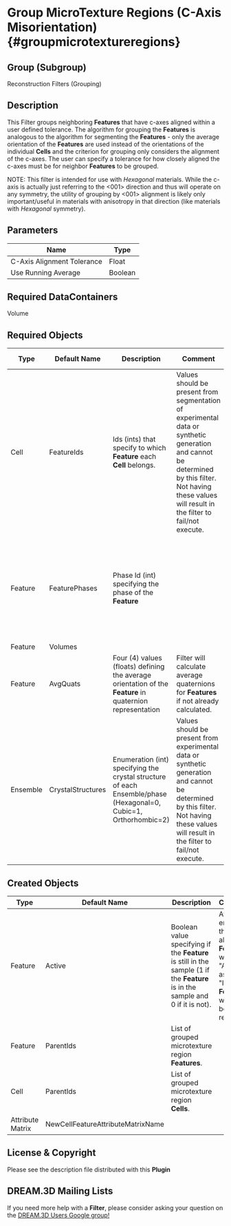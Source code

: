 Group MicroTexture Regions (C-Axis Misorientation) {#groupmicrotextureregions}
======

## Group (Subgroup) ##
Reconstruction Filters (Grouping)

## Description ##
This Filter groups neighboring **Features** that have c-axes aligned within a user defined tolerance.  The algorithm for grouping the **Features** is analogous to the algorithm for segmenting the **Features** - only the average orientation of the **Features** are used instead of the orientations of the individual **Cells** and the criterion for grouping only considers the alignment of the c-axes.  The user can specify a tolerance for how closely aligned the c-axes must be for neighbor **Features** to be grouped.


NOTE: This filter is intended for use with *Hexagonal* materials.  While the c-axis is actually just referring to the <001> direction and thus will operate on any symmetry, the utility of grouping by <001> alignment is likely only important/useful in materials with anisotropy in that direction (like materials with *Hexagonal* symmetry).


## Parameters ##

| Name | Type |
|------|------|
| C-Axis Alignment Tolerance | Float |
| Use Running Average | Boolean |

## Required DataContainers ##
Volume

## Required Objects ##

| Type | Default Name | Description | Comment | Filters Known to Create Data |
|------|--------------|-------------|---------|-----|
| Cell | FeatureIds | Ids (ints) that specify to which **Feature** each **Cell** belongs. | Values should be present from segmentation of experimental data or synthetic generation and cannot be determined by this filter. Not having these values will result in the filter to fail/not execute. | Segment Features (Misorientation, C-Axis Misorientation, Scalar) (Reconstruction), Read Dx File (IO), Read Ph File (IO), Pack Primary Phases (SyntheticBuilding), Insert Precipitate Phases (SyntheticBuilding), Establish Matrix Phase (SyntheticBuilding) |
| Feature | FeaturePhases | Phase Id (int) specifying the phase of the **Feature**| | Find Feature Phases (Generic), Read Feature Info File (IO), Pack Primary Phases (SyntheticBuilding), Insert Precipitate Phases (SyntheticBuilding), Establish Matrix Phase (SyntheticBuilding) |
| Feature | Volumes | | | |
| Feature | AvgQuats | Four (4) values (floats) defining the average orientation of the **Feature** in quaternion representation | Filter will calculate average quaternions for **Features** if not already calculated. | Find Feature Average Orientations (Statistics) |
| Ensemble | CrystalStructures | Enumeration (int) specifying the crystal structure of each Ensemble/phase (Hexagonal=0, Cubic=1, Orthorhombic=2) | Values should be present from experimental data or synthetic generation and cannot be determined by this filter. Not having these values will result in the filter to fail/not execute. | Read H5Ebsd File (IO), Read Ensemble Info File (IO), Initialize Synthetic Volume (SyntheticBuilding) |

## Created Objects ##

| Type | Default Name | Description | Comment |
|------|--------------|-------------|---------|
| Feature | Active | Boolean value specifying if the **Feature** is still in the sample (1 if the **Feature** is in the sample and 0 if it is not). | At the end of the filter, all **Features** will be "Active" as the "Inactive" **Features** will have been removed.  |
| Feature | ParentIds | List of grouped microtexture region **Features**. |  |
| Cell | ParentIds | List of grouped microtexture region **Cells**.  |  |
| Attribute Matrix | NewCellFeatureAttributeMatrixName | | |


## License & Copyright ##

Please see the description file distributed with this **Plugin**

## DREAM.3D Mailing Lists ##

If you need more help with a **Filter**, please consider asking your question on the [DREAM.3D Users Google group!](https://groups.google.com/forum/?hl=en#!forum/dream3d-users)


